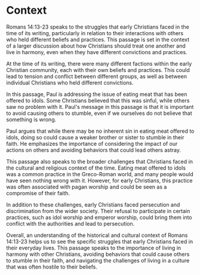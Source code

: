 # Context

Romans 14:13-23 speaks to the struggles that early Christians faced in the time of its writing, particularly in relation to their interactions with others who held different beliefs and practices. This passage is set in the context of a larger discussion about how Christians should treat one another and live in harmony, even when they have different convictions and practices.

At the time of its writing, there were many different factions within the early Christian community, each with their own beliefs and practices. This could lead to tension and conflict between different groups, as well as between individual Christians who held different convictions.

In this passage, Paul is addressing the issue of eating meat that has been offered to idols. Some Christians believed that this was sinful, while others saw no problem with it. Paul's message in this passage is that it is important to avoid causing others to stumble, even if we ourselves do not believe that something is wrong.

Paul argues that while there may be no inherent sin in eating meat offered to idols, doing so could cause a weaker brother or sister to stumble in their faith. He emphasizes the importance of considering the impact of our actions on others and avoiding behaviors that could lead others astray.

This passage also speaks to the broader challenges that Christians faced in the cultural and religious context of the time. Eating meat offered to idols was a common practice in the Greco-Roman world, and many people would have seen nothing wrong with it. However, for early Christians, this practice was often associated with pagan worship and could be seen as a compromise of their faith.

In addition to these challenges, early Christians faced persecution and discrimination from the wider society. Their refusal to participate in certain practices, such as idol worship and emperor worship, could bring them into conflict with the authorities and lead to persecution.

Overall, an understanding of the historical and cultural context of Romans 14:13-23 helps us to see the specific struggles that early Christians faced in their everyday lives. This passage speaks to the importance of living in harmony with other Christians, avoiding behaviors that could cause others to stumble in their faith, and navigating the challenges of living in a culture that was often hostile to their beliefs.

